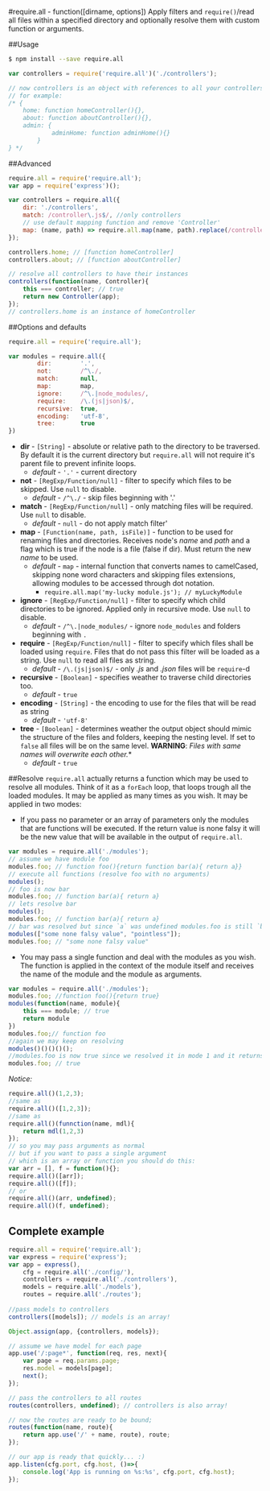 #require.all - function([dirname, options])
Apply filters and `require()`/read all files within a specified directory and optionally resolve them with custom function or arguments.

##Usage
```sh
$ npm install --save require.all
```
```js
var controllers = require('require.all')('./controllers');

// now controllers is an object with references to all your controllers
// for example:
/* {
    home: function homeController(){},
    about: function aboutController(){},
    admin: {
            adminHome: function adminHome(){} 
        }  
} */
```
##Advanced
```js
require.all = require('require.all');
var app = require('express')();

var controllers = require.all({
    dir: './controllers',
    match: /controller\.js$/, //only controllers
    // use default mapping function and remove 'Controller' 
    map: (name, path) => require.all.map(name, path).replace(/controller$/i, '')
});

controllers.home; // [function homeController]
controllers.about; // [function aboutController]

// resolve all controllers to have their instances
controllers(function(name, Controller){
    this === controller; // true
    return new Controller(app);
});
// controllers.home is an instance of homeController
```
##Options and defaults
```js
require.all = require('require.all');

var modules = require.all({
        dir:        '.',
        not:        /^\./,
        match:      null,
        map:        map,
        ignore:     /^\.|node_modules/,
        require:    /\.(js|json)$/,
        recursive:  true,
        encoding:   'utf-8',
        tree:       true
})
```
* **dir** - `[String]` - absolute or relative path to the directory to be traversed. By default it is the current directory but `require.all` will not require it's parent file to prevent infinite loops. 
    * *default* - `'.'` - current directory
* **not** - `[RegExp/Function/null]` - filter to specify which files to be skipped. Use `null` to disable.
    * *default* - `/^\./` - skip files beginning with '.'
* **match** - `[RegExp/Function/null]` - only matching files will be required. Use `null` to disable.
    * *default* - `null` - do not apply match filter'
* **map** - `[Function(name, path, isFile)]` - function to be used for renaming files and directories. Receives node's *name* and *path* and a flag which is true if the node is a file (false if dir). Must return the new *name* to be used.
    * *default* - `map` - internal function that converts names to camelCased, skipping none word characters and skipping files extensions, allowing modules to be accessed through dot notation. 
        * `require.all.map('my-lucky module.js'); // myLuckyModule`
* **ignore** - `[RegExp/Function/null]` - filter to specify which child directories to be ignored. Applied only in recursive mode. Use `null` to disable.
    * *default* - `/^\.|node_modules/` - ignore `node_modules` and folders beginning with `.`
* **require** - `[RegExp/Function/null]` - filter to specify which files shall be loaded using `require`. Files that do not pass this filter will be loaded as a string. Use `null` to read all files as string.
    * *default* - `/\.(js|json)$/` - only *.js* and *.json* files will be `require`-d
* **recursive** - `[Boolean]` - specifies weather to traverse child directories too.
    * *default* - `true`
* **encoding** - `[String]` - the encoding to use for the files that will be read as string
    * *default* - `'utf-8'`
* **tree** - `[Boolean]` - determines weather the output object should mimic the structure of the files and folders, keeping the nesting level. If set to `false` all files will be on the same level. **WARNING**: *Files with same names will overwrite each other.**
    * *default* - `true`

##Resolve
`require.all` actually returns a function which may be used to resolve all modules. Think of it as a `forEach` loop, that loops trough all the loaded modules. It may be applied as many times as you wish. It may be applied in two modes:

* If you pass no parameter or an array of parameters only the modules that are functions will be executed. If the return value is none falsy it will be the new value that will be available in the output of `require.all`.
```js
var modules = require.all('./modules');
// assume we have module foo
modules.foo; // function foo(){return function bar(a){ return a}}
// execute all functions (resolve foo with no arguments)
modules();
// foo is now bar
modules.foo; // function bar(a){ return a}
// lets resolve bar
modules();
modules.foo; // function bar(a){ return a}
// bar was resolved but since `a` was undefined modules.foo is still `bar`
modules(["some none falsy value", "pointless"]);
modules.foo; // "some none falsy value"
```
* You may pass a single function and deal with the modules as you wish. The function is applied in the context of the module itself and receives the name of the module and the module as arguments.
```js
var modules = require.all('./modules');
modules.foo; //function foo(){return true}
modules(function(name, module){
    this === module; // true
    return module
})
modules.foo;// function foo
//again we may keep on resolving
modules()()()()();
//modules.foo is now true since we resolved it in mode 1 and it returns true
modules.foo; // true
```
*Notice:*
```js
require.all()(1,2,3);
//same as 
require.all()([1,2,3]);
//same as 
require.all()(funnction(name, mdl){
    return mdl(1,2,3)
});
// so you may pass arguments as normal 
// but if you want to pass a single argument 
// which is an array or function you should do this:
var arr = [], f = function(){};
require.all()([arr]);
require.all()([f]);
// or 
require.all()(arr, undefined);
require.all()(f, undefined);
```
## Complete example
```js
require.all = require('require.all');
var express = require('express');
var app = express(),
    cfg = require.all('./config/'),
    controllers = require.all('./controllers'),
    models = require.all('./models'),
    routes = require.all('./routes');
    
//pass models to controllers
controllers([models]); // models is an array!

Object.assign(app, {controllers, models});

// assume we have model for each page
app.use('/:page*', function(req, res, next){
    var page = req.params.page;
    res.model = models[page];
    next();
});

// pass the controllers to all routes
routes(controllers, undefined); // controllers is also array!

// now the routes are ready to be bound;
routes(function(name, route){
    return app.use('/' + name, route), route;
});

// our app is ready that quickly... :)
app.listen(cfg.port, cfg.host, ()=>{
    console.log('App is running on %s:%s', cfg.port, cfg.host);
});

```